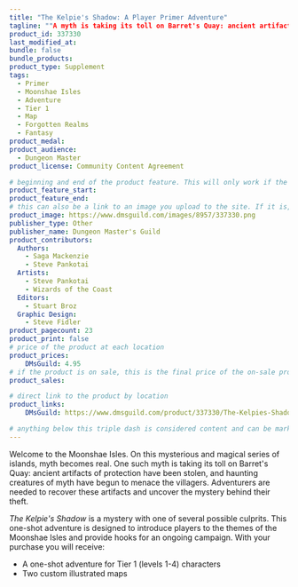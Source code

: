 ```yaml
---
title: "The Kelpie's Shadow: A Player Primer Adventure"
tagline: ""A myth is taking its toll on Barret's Quay: ancient artifacts of protection have been stolen, and haunting creatures of myth have begun to menace the villagers.""
product_id: 337330
last_modified_at:
bundle: false
bundle_products:
product_type: Supplement
tags:
  - Primer
  - Moonshae Isles
  - Adventure
  - Tier 1
  - Map
  - Forgotten Realms
  - Fantasy
product_medal: 
product_audience:
  - Dungeon Master
product_license: Community Content Agreement

# beginning and end of the product feature. This will only work if the site is updated within several weeks of when the feature is supposed to happen. Making a new post counts as updating.
product_feature_start: 
product_feature_end: 
# this can also be a link to an image you upload to the site. If it is, it must start with a "/" or be a full link
product_image: https://www.dmsguild.com/images/8957/337330.png
publisher_type: Other
publisher_name: Dungeon Master's Guild
product_contributors:
  Authors:
    - Saga Mackenzie
    - Steve Pankotai
  Artists:
    - Steve Pankotai
    - Wizards of the Coast
  Editors:
    - Stuart Broz
  Graphic Design:
    - Steve Fidler
product_pagecount: 23
product_print: false
# price of the product at each location
product_prices:
    DMsGuild: 4.95
# if the product is on sale, this is the final price of the on-sale product for each location that it is on sale. The sales % will be calculated and displayed based on the difference between product_prices and product_sales
product_sales:

# direct link to the product by location
product_links:
    DMsGuild: https://www.dmsguild.com/product/337330/The-Kelpies-Shadow-A-Player-Primer-Adventure?affiliate_id=1713687

# anything below this triple dash is considered content and can be markup or html. It should be fully HTML compatible as long as your tags are formatted correctly.
---
```

Welcome to the Moonshae Isles. On this mysterious and magical series of islands, myth becomes real. One such myth is taking its toll on Barret's Quay: ancient artifacts of protection have been stolen, and haunting creatures of myth have begun to menace the villagers. Adventurers are needed to recover these artifacts and uncover the mystery behind their theft.

*The Kelpie's Shadow* is a mystery with one of several possible culprits. This one-shot adventure is designed to introduce players to the themes of the Moonshae Isles and provide hooks for an ongoing campaign. With your purchase you will receive:

- A one-shot adventure for Tier 1 (levels 1-4) characters
- Two custom illustrated maps
